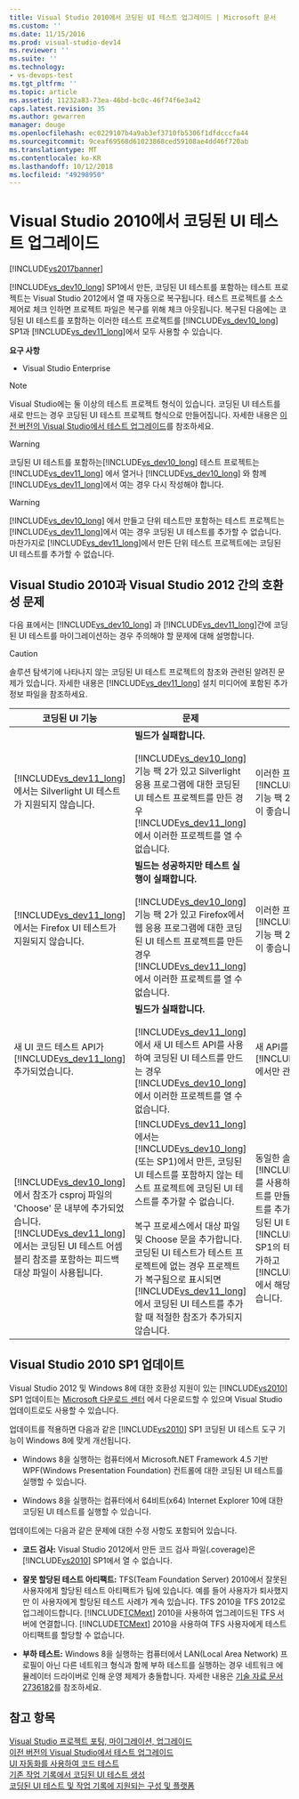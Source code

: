 ```yaml
---
title: Visual Studio 2010에서 코딩된 UI 테스트 업그레이드 | Microsoft 문서
ms.custom: ''
ms.date: 11/15/2016
ms.prod: visual-studio-dev14
ms.reviewer: ''
ms.suite: ''
ms.technology:
- vs-devops-test
ms.tgt_pltfrm: ''
ms.topic: article
ms.assetid: 11232a83-73ea-46bd-bc0c-46f74f6e3a42
caps.latest.revision: 35
ms.author: gewarren
manager: douge
ms.openlocfilehash: ec0229107b4a9ab3ef3710fb5306f1dfdcccfa44
ms.sourcegitcommit: 9ceaf69568d61023868ced59108ae4dd46f720ab
ms.translationtype: MT
ms.contentlocale: ko-KR
ms.lasthandoff: 10/12/2018
ms.locfileid: "49298950"
---
```

# <a name="upgrading-coded-ui-tests-from-visual-studio-2010"></a>Visual Studio 2010에서 코딩된 UI 테스트 업그레이드
[!INCLUDE[vs2017banner](../includes/vs2017banner.md)]

[!INCLUDE[vs_dev10_long](../includes/vs-dev10-long-md.md)] SP1에서 만든, 코딩된 UI 테스트를 포함하는 테스트 프로젝트는 Visual Studio 2012에서 열 때 자동으로 복구됩니다. 테스트 프로젝트를 소스 제어로 체크 인하면 프로젝트 파일은 복구를 위해 체크 아웃됩니다. 복구된 다음에는 코딩된 UI 테스트를 포함하는 이러한 테스트 프로젝트를 [!INCLUDE[vs_dev10_long](../includes/vs-dev10-long-md.md)] SP1과 [!INCLUDE[vs_dev11_long](../includes/vs-dev11-long-md.md)]에서 모두 사용할 수 있습니다.  
  
 **요구 사항**  
  
-   Visual Studio Enterprise  
  
> [!NOTE]
>  Visual Studio에는 둘 이상의 테스트 프로젝트 형식이 있습니다. 코딩된 UI 테스트를 새로 만드는 경우 코딩된 UI 테스트 프로젝트 형식으로 만들어집니다. 자세한 내용은 [이전 버전의 Visual Studio에서 테스트 업그레이드](http://msdn.microsoft.com/en-us/e9c8b7f6-bd72-448e-8edb-d090dcc5cf52)를 참조하세요.  
  
> [!WARNING]
>  코딩된 UI 테스트를 포함하는[!INCLUDE[vs_dev10_long](../includes/vs-dev10-long-md.md)] 테스트 프로젝트는 [!INCLUDE[vs_dev11_long](../includes/vs-dev11-long-md.md)] 에서 열거나 [!INCLUDE[vs_dev10_long](../includes/vs-dev10-long-md.md)] 와 함께 [!INCLUDE[vs_dev11_long](../includes/vs-dev11-long-md.md)]에서 여는 경우 다시 작성해야 합니다.  
  
> [!WARNING]
>  [!INCLUDE[vs_dev10_long](../includes/vs-dev10-long-md.md)] 에서 만들고 단위 테스트만 포함하는 테스트 프로젝트는 [!INCLUDE[vs_dev11_long](../includes/vs-dev11-long-md.md)]에서 여는 경우 코딩된 UI 테스트를 추가할 수 없습니다. 마찬가지로 [!INCLUDE[vs_dev11_long](../includes/vs-dev11-long-md.md)]에서 만든 단위 테스트 프로젝트에는 코딩된 UI 테스트를 추가할 수 없습니다.  
  
## <a name="compatibility-issues-between-visual-studio-2010-and-visual-studio-2012"></a>Visual Studio 2010과 Visual Studio 2012 간의 호환성 문제  
 다음 표에서는 [!INCLUDE[vs_dev10_long](../includes/vs-dev10-long-md.md)] 과 [!INCLUDE[vs_dev11_long](../includes/vs-dev11-long-md.md)]간에 코딩된 UI 테스트를 마이그레이션하는 경우 주의해야 할 문제에 대해 설명합니다.  
  
> [!CAUTION]
>  솔루션 탐색기에 나타나지 않는 코딩된 UI 테스트 프로젝트의 참조와 관련된 알려진 문제가 있습니다. 자세한 내용은 [!INCLUDE[vs_dev11_long](../includes/vs-dev11-long-md.md)] 설치 미디어에 포함된 추가 정보 파일을 참조하세요.  
  
|코딩된 UI 기능|문제|솔루션|  
|----------------------------|-----------|--------------|  
|[!INCLUDE[vs_dev11_long](../includes/vs-dev11-long-md.md)]에서는 Silverlight UI 테스트가 지원되지 않습니다.|**빌드가 실패합니다.**<br /><br /> [!INCLUDE[vs_dev10_long](../includes/vs-dev10-long-md.md)] 기능 팩 2가 있고 Silverlight 응용 프로그램에 대한 코딩된 UI 테스트 프로젝트를 만든 경우 [!INCLUDE[vs_dev11_long](../includes/vs-dev11-long-md.md)]에서 이러한 프로젝트를 열 수 없습니다.|이러한 프로젝트는 [!INCLUDE[vs_dev10_long](../includes/vs-dev10-long-md.md)] 기능 팩 2에서만 관리하는 것이 좋습니다.|  
|[!INCLUDE[vs_dev11_long](../includes/vs-dev11-long-md.md)]에서는 Firefox UI 테스트가 지원되지 않습니다.|**빌드는 성공하지만 테스트 실행이 실패합니다.**<br /><br /> [!INCLUDE[vs_dev10_long](../includes/vs-dev10-long-md.md)] 기능 팩 2가 있고 Firefox에서 웹 응용 프로그램에 대한 코딩된 UI 테스트 프로젝트를 만든 경우 [!INCLUDE[vs_dev11_long](../includes/vs-dev11-long-md.md)]에서 이러한 프로젝트를 열 수 없습니다.|이러한 프로젝트는 [!INCLUDE[vs_dev10_long](../includes/vs-dev10-long-md.md)] 기능 팩 2에서만 관리하는 것이 좋습니다.|  
|새 UI 코드 테스트 API가 [!INCLUDE[vs_dev11_long](../includes/vs-dev11-long-md.md)]추가되었습니다.|**빌드가 실패합니다.**<br /><br /> [!INCLUDE[vs_dev11_long](../includes/vs-dev11-long-md.md)]에서 새 UI 테스트 API를 사용하여 코딩된 UI 테스트를 만드는 경우 [!INCLUDE[vs_dev10_long](../includes/vs-dev10-long-md.md)]에서 이러한 프로젝트를 열 수 없습니다.|새 API를 사용하는 프로젝트는 [!INCLUDE[vs_dev11_long](../includes/vs-dev11-long-md.md)]에서만 관리해야 합니다.|  
|[!INCLUDE[vs_dev10_long](../includes/vs-dev10-long-md.md)]에서 참조가 csproj 파일의 'Choose' 문 내부에 추가되었습니다. [!INCLUDE[vs_dev11_long](../includes/vs-dev11-long-md.md)]에서는 코딩된 UI 테스트 어셈블리 참조를 포함하는 피드백 대상 파일이 사용됩니다.|[!INCLUDE[vs_dev11_long](../includes/vs-dev11-long-md.md)]에서는 [!INCLUDE[vs_dev10_long](../includes/vs-dev10-long-md.md)] (또는 SP1)에서 만든, 코딩된 UI 테스트를 포함하지 않는 테스트 프로젝트에 코딩된 UI 테스트를 추가할 수 없습니다.<br /><br /> 복구 프로세스에서 대상 파일 및 Choose 문을 추가합니다. 코딩된 UI 테스트가 테스트 프로젝트에 없는 경우 프로젝트가 복구됨으로 표시되면 [!INCLUDE[vs_dev11_long](../includes/vs-dev11-long-md.md)]에서 코딩된 UI 테스트를 추가할 때 적절한 참조가 추가되지 않습니다.|동일한 솔루션에서 [!INCLUDE[vs_dev11_long](../includes/vs-dev11-long-md.md)] 를 사용하여 새 테스트 프로젝트를 만들고 새 코딩된 UI 테스트를 추가해야 합니다. 또는 코딩된 UI 테스트를 [!INCLUDE[vs_dev10_long](../includes/vs-dev10-long-md.md)] SP1의 테스트 프로젝트에 추가하고 [!INCLUDE[vs_dev11_long](../includes/vs-dev11-long-md.md)]에서 해당 프로젝트를 열 수 있습니다.|  
  
##  <a name="UpgradingCodedUIFromVS2010_Update"></a> Visual Studio 2010 SP1 업데이트  
 Visual Studio 2012 및 Windows 8에 대한 호환성 지원이 있는 [!INCLUDE[vs2010](../includes/vs2010-md.md)] SP1 업데이트는 [Microsoft 다운로드 센터](http://www.microsoft.com/download/details.aspx?id=34677) 에서 다운로드할 수 있으며 Visual Studio 업데이트로도 사용할 수 있습니다.  
  
 업데이트를 적용하면 다음과 같은 [!INCLUDE[vs2010](../includes/vs2010-md.md)] SP1 코딩된 UI 테스트 도구 기능이 Windows 8에 맞게 개선됩니다.  
  
-   Windows 8을 실행하는 컴퓨터에서 Microsoft.NET Framework 4.5 기반 WPF(Windows Presentation Foundation) 컨트롤에 대한 코딩된 UI 테스트를 실행할 수 있습니다.  
  
-   Windows 8을 실행하는 컴퓨터에서 64비트(x64) Internet Explorer 10에 대한 코딩된 UI 테스트를 실행할 수 있습니다.  
  
 업데이트에는 다음과 같은 문제에 대한 수정 사항도 포함되어 있습니다.  
  
-   **코드 검사:** Visual Studio 2012에서 만든 코드 검사 파일(.coverage)은 [!INCLUDE[vs2010](../includes/vs2010-md.md)] SP1에서 열 수 없습니다.  
  
-   **잘못 할당된 테스트 아티팩트:** TFS(Team Foundation Server) 2010에서 잘못된 사용자에게 할당된 테스트 아티팩트가 팀에 있습니다. 예를 들어 사용자가 퇴사했지만 이 사용자에게 할당된 테스트 사례가 계속 있습니다. TFS 2010을 TFS 2012로 업그레이드합니다. [!INCLUDE[TCMext](../includes/tcmext-md.md)] 2010을 사용하여 업그레이드된 TFS 서버에 연결합니다. [!INCLUDE[TCMext](../includes/tcmext-md.md)] 2010을 사용하여 TFS 사용자에게 테스트 아티팩트를 할당할 수 없습니다.  
  
-   **부하 테스트:** Windows 8을 실행하는 컴퓨터에서 LAN(Local Area Network) 프로필이 아닌 다른 네트워크 형식과 함께 부하 테스트를 실행하는 경우 네트워크 에뮬레이터 드라이버로 인해 운영 체제가 충돌합니다. 자세한 내용은 [기술 자료 문서 2736182](http://support.microsoft.com/kb/2736182)를 참조하세요.  
  
## <a name="see-also"></a>참고 항목  
 [Visual Studio 프로젝트 포팅, 마이그레이션, 업그레이드](../porting/porting-migrating-and-upgrading-visual-studio-projects.md)   
 [이전 버전의 Visual Studio에서 테스트 업그레이드](http://msdn.microsoft.com/en-us/e9c8b7f6-bd72-448e-8edb-d090dcc5cf52)   
 [UI 자동화를 사용하여 코드 테스트](../test/use-ui-automation-to-test-your-code.md)   
 [기존 작업 기록에서 코딩된 UI 테스트 생성](http://msdn.microsoft.com/library/56736963-9027-493b-b5c4-2d4e86d1d497)   
 [코딩된 UI 테스트 및 작업 기록에 지원되는 구성 및 플랫폼](../test/supported-configurations-and-platforms-for-coded-ui-tests-and-action-recordings.md)



